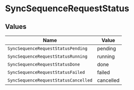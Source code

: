 # SyncSequenceRequestStatus


## Values

| Name                                 | Value                                |
| ------------------------------------ | ------------------------------------ |
| `SyncSequenceRequestStatusPending`   | pending                              |
| `SyncSequenceRequestStatusRunning`   | running                              |
| `SyncSequenceRequestStatusDone`      | done                                 |
| `SyncSequenceRequestStatusFailed`    | failed                               |
| `SyncSequenceRequestStatusCancelled` | cancelled                            |